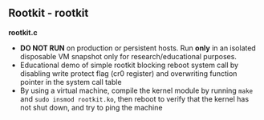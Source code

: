 ## Rootkit - rootkit

**rootkit.c**
- **DO NOT RUN** on production or persistent hosts. Run **only** in an isolated disposable VM snapshot only for research/educational purposes.
- Educational demo of simple rootkit blocking reboot system call by disabling write protect flag (cr0 register) and overwriting function pointer in the system call table
- By using a virtual machine, compile the kernel module by running <code>make</code> and <code>sudo insmod rootkit.ko</code>, then reboot to verify that the kernel has not shut down, and try to ping the machine
